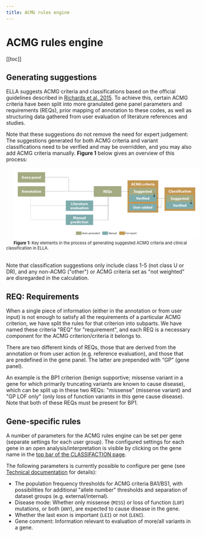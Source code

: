 ```yaml
---
title: ACMG rules engine
---
```


# ACMG rules engine

[[toc]]

## Generating suggestions

ELLA suggests ACMG criteria and classifications based on the official guidelines described in [Richards et al. 2015](https://pubmed.ncbi.nlm.nih.gov/25741868). To achieve this, certain ACMG criteria have been split into more granulated gene panel parameters and requirements (REQs), prior mapping of annotation to these codes, as well as structuring data gathered from user evaluation of literature references and studies.

Note that these suggestions do not remove the need for expert judgement: The suggestions generated for both ACMG criteria and variant classifications need to be verified and may be overridden, and you may also add ACMG criteria manually. **Figure 1** below gives an overview of this process:

<div style="text-indent: 4%;">
    <img src="./img/rule_engine.png"><br>
    <div style="font-size: 80%;">
        <strong>Figure 1:</strong> Key elements in the process of generating suggested ACMG criteria and clinical classification in ELLA.
    </div>
    <br>
</div>

Note that classification suggestions only include class 1-5 (not class U or DR), and any non-ACMG ("other") or ACMG criteria set as "not weighted" are disregarded in the calculation. 

## REQ: Requirements

When a single piece of information (either in the annotation or from user input) is not enough to satisfy all the requirements of a particular ACMG criterion, we have split the rules for that criterion into subparts. We have named these criteria "REQ" for "requirement", and each REQ is a necessary component for the ACMG criterion/criteria it belongs to.

There are two different kinds of REQs, those that are derived from the annotation or from user action (e.g. reference evaluation), and those that are predefined in the gene panel. The latter are prepended with “GP” (gene panel).

An example is the BP1 criterion (benign supportive; missense variant in a gene for which primarily truncating variants are known to cause disease), which can be split up in these two REQs: "missense" (missense variant) and "GP LOF only" (only loss of function variants in this gene cause disease). Note that both of these REQs must be present for BP1.

## Gene-specific rules

A number of parameters for the ACMG rules engine can be set per gene (separate settings for each user group). The configured settings for each gene in an open analysis/interpretation is visible by clicking on the gene name in the [top bar of the CLASSIFACTION page](../manual/top-bar.md).

The following parameters is currently possible to configure per gene (see [Technical documentation](/technical/acmg.html#gene-specific-overrides) for details):

- The population frequency thresholds for ACMG criteria BA1/BS1, with possibilities for additional "allele number" thresholds and separation of dataset groups (e.g. external/internal). 
- Disease mode: Whether only missense (`MISS`) or loss of function (`LOF`) mutations, or both (`ANY`), are expected to cause disease in the gene.
- Whether the last exon is important (`LEI`) or not (`LENI`).
- Gene comment: Information relevant to evaluation of more/all variants in a gene.